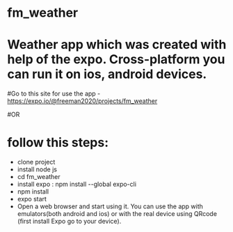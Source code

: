# fm_weather

# Weather app which was created with help of the expo. Cross-platform you can run it on ios, android devices.


#Go to this site for use the app -  https://expo.io/@freeman2020/projects/fm_weather

#OR

# follow this steps:
- clone project
- install node js
- cd fm_weather
- install expo : npm install --global expo-cli
- npm install
- expo start
- Open a web browser and start using it. You can use the app with emulators(both android and ios) or with the real device using QRcode (first install Expo go to your device).

